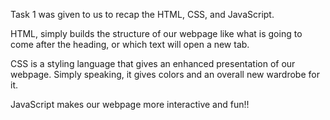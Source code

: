 Task 1 was given to us to recap the HTML, CSS, and JavaScript. 

HTML, simply builds the structure of our webpage like what is going to come after the heading, or which text will open a new tab.

CSS is a styling language that gives an enhanced presentation of our webpage. Simply speaking, it gives colors and an overall new wardrobe for it.

JavaScript makes our webpage more interactive and fun!!

